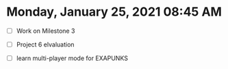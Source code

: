 # Monday, January 25, 2021 08:45 AM

- [ ] Work on Milestone 3

- [ ] Project 6 elvaluation

- [ ] learn multi-player mode for EXAPUNKS
